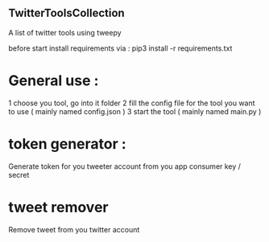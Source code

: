 ## TwitterToolsCollection
A list of twitter tools using tweepy

before start install requirements via :
pip3 install -r requirements.txt

# General use :
1 choose you tool, go into it folder
2 fill the config file for the tool you want to use ( mainly named config.json ) 
3 start the tool ( mainly named main.py ) 


# token generator : 
Generate token for you tweeter account from you app consumer key / secret

# tweet remover 
Remove tweet from you twitter account 

